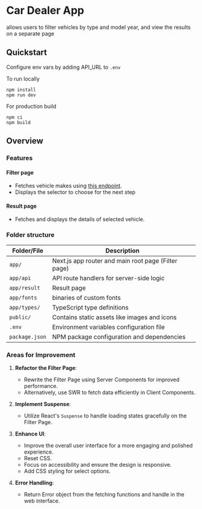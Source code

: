 # Car Dealer App

allows users to filter vehicles by type and model year, and view the results on a separate page

## Quickstart

Configure env vars by adding API_URL to `.env`

To run locally

```shell
npm install
npm run dev
```

For production build

```shell
npm ci
npm build
```

## Overview

### Features

#### Filter page

- Fetches vehicle makes using
  [this endpoint](https://vpic.nhtsa.dot.gov/api/vehicles/GetMakesForVehicleType/car?format=json).
- Displays the selector to choose for the next step

#### Result page

- Fetches and displays the details of selected vehicle.

### Folder structure

| Folder/File    | Description                                         |
| -------------- | --------------------------------------------------- |
| `app/`         | Next.js app router and main root page (Filter page) |
| `app/api`      | API route handlers for server-side logic            |
| `app/result`   | Result page                                         |
| `app/fonts`    | binaries of custom fonts                            |
| `app/types/`   | TypeScript type definitions                         |
| `public/`      | Contains static assets like images and icons        |
| `.env`         | Environment variables configuration file            |
| `package.json` | NPM package configuration and dependencies          |

### Areas for Improvement

1. **Refactor the Filter Page**:

   - Rewrite the Filter Page using Server Components for improved performance.
   - Alternatively, use SWR to fetch data efficiently in Client Components.

2. **Implement Suspense**:

   - Utilize React's `Suspense` to handle loading states gracefully on the Filter Page.

3. **Enhance UI**:
   - Improve the overall user interface for a more engaging and polished experience.
   - Reset CSS.
   - Focus on accessibility and ensure the design is responsive.
   - Add CSS styling for select options.

4. **Error Handling**:
   - Return Error object from the fetching functions and handle in the web interface.